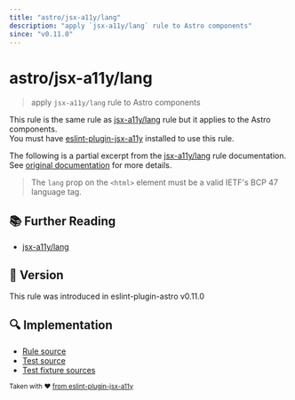 ```yaml
---
title: "astro/jsx-a11y/lang"
description: "apply `jsx-a11y/lang` rule to Astro components"
since: "v0.11.0"
---
```


# astro/jsx-a11y/lang

> apply `jsx-a11y/lang` rule to Astro components

This rule is the same rule as [jsx-a11y/lang] rule but it applies to the Astro components.  
You must have [eslint-plugin-jsx-a11y] installed to use this rule.

[eslint-plugin-jsx-a11y]: https://github.com/jsx-eslint/eslint-plugin-jsx-a11y
[jsx-a11y/lang]: https://github.com/jsx-eslint/eslint-plugin-jsx-a11y/tree/HEAD/docs/rules/lang.md

The following is a partial excerpt from the [jsx-a11y/lang] rule documentation. See [original documentation][jsx-a11y/lang] for more details.

> The `lang` prop on the `<html>` element must be a valid IETF's BCP 47 language tag.

## :books: Further Reading

- [jsx-a11y/lang]

## :rocket: Version

This rule was introduced in eslint-plugin-astro v0.11.0

## :mag: Implementation

- [Rule source](https://github.com/ota-meshi/eslint-plugin-astro/blob/main/src/rules/jsx-a11y/lang.ts)
- [Test source](https://github.com/ota-meshi/eslint-plugin-astro/blob/main/tests/src/rules/jsx-a11y/lang.ts)
- [Test fixture sources](https://github.com/ota-meshi/eslint-plugin-astro/tree/main/tests/fixtures/rules/jsx-a11y/lang)

<sup>Taken with ❤️ [from eslint-plugin-jsx-a11y](https://github.com/jsx-eslint/eslint-plugin-jsx-a11y/tree/HEAD/docs/rules/lang.md)</sup>
